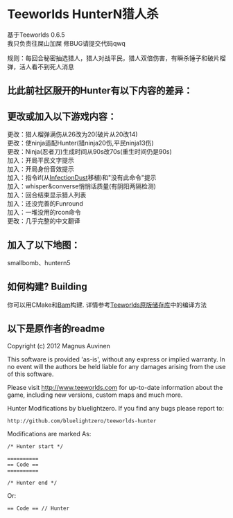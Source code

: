Teeworlds HunterN猎人杀
=====================
基于Teeworlds 0.6.5<br />
我只负责往屎山加屎 修BUG请提交代码qwq<br />

规则：每回合秘密抽选猎人，猎人对战平民，猎人双倍伤害，有瞬杀锤子和破片榴弹，活人看不到死人消息

比此前社区服开的Hunter有以下内容的差异：
-----------------------
## 更改或加入以下游戏内容：
更改：猎人榴弹满伤从26改为20(破片从20改14)<br />
更改：使ninja适配Hunter(猎ninja20伤,平民ninja13伤)<br />
更改：Ninja(忍者刀)生成时间从90s改70s(重生时间仍是90s)<br />
加入：开局平民文字提示<br />
加入：开局身份音效提示<br />
加入：指令if(从[InfectionDust](https://github.com/InfectionDust/teeworlds-infclassR/)移植)和"没有此命令"提示<br />
加入：whisper&converse悄悄话质量(有阴阳两隔检测)<br />
加入：回合结束显示猎人列表<br />
加入：还没完善的Funround<br />
加入：一堆没用的rcon命令<br />
更改：几乎完整的中文翻译<br />

## 加入了以下地图：
smallbomb、huntern5

如何构建? Building
--------------
你可以用CMake和[Bam](https://github.com/matricks/bam)构建.
详情参考[Teeworlds原版储存库](https://github.com/teeworlds/teeworlds)中的编译方法

以下是原作者的readme
-------------

Copyright (c) 2012 Magnus Auvinen


This software is provided 'as-is', without any express or implied
warranty. In no event will the authors be held liable for any damages
arising from the use of this software.


Please visit http://www.teeworlds.com for up-to-date information about 
the game, including new versions, custom maps and much more.

Hunter Modifications by bluelightzero.
If you find any bugs please report to:

	http://github.com/bluelightzero/teeworlds-hunter
	
Modifications are marked As:

	/* Hunter start */

	==========
	== Code ==
	==========

	/* Hunter end */

Or:

	== Code == // Hunter
